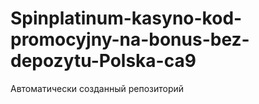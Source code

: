 # Spinplatinum-kasyno-kod-promocyjny-na-bonus-bez-depozytu-Polska-ca9
Автоматически созданный репозиторий
